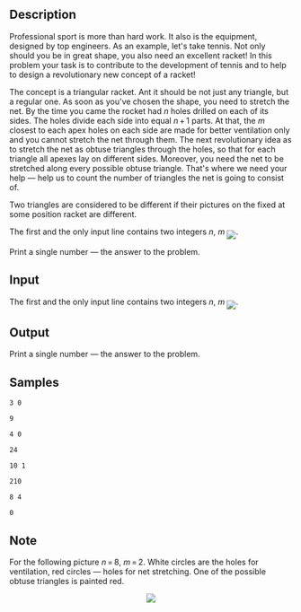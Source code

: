 ## Description

<div><p>Professional sport is more than hard work. It also is the equipment, designed by top engineers. As an example, let's take tennis. Not only should you be in great shape, you also need an excellent racket! In this problem your task is to contribute to the development of tennis and to help to design a revolutionary new concept of a racket!</p><p>The concept is a triangular racket. Ant it should be not just any triangle, but a regular one. As soon as you've chosen the shape, you need to stretch the net. By the time you came the rocket had <span class="tex-span"><i>n</i></span> holes drilled on each of its sides. The holes divide each side into equal <span class="tex-span"><i>n</i> + 1</span> parts. At that, the <span class="tex-span"><i>m</i></span> closest to each apex holes on each side are made for better ventilation only and you cannot stretch the net through them. The next revolutionary idea as to stretch the net as obtuse triangles through the holes, so that for each triangle all apexes lay on different sides. Moreover, you need the net to be stretched along every possible obtuse triangle. That's where we need your help — help us to count the number of triangles the net is going to consist of.</p><p>Two triangles are considered to be different if their pictures on the fixed at some position racket are different.</p></div><div class="input-specification"><p>The first and the only input line contains two integers <span class="tex-span"><i>n</i></span>, <span class="tex-span"><i>m</i></span> <img align="middle" class="tex-formula" src="./26459/file/U7Jq1Oht.png" style="max-width: 100.0%;max-height: 100.0%;">.</p></div><div class="output-specification"><p>Print a single number — the answer to the problem.</p></div>


## Input

<p>The first and the only input line contains two integers <span class="tex-span"><i>n</i></span>, <span class="tex-span"><i>m</i></span> <img align="middle" class="tex-formula" src="./26459/file/U7Jq1Oht.png" style="max-width: 100.0%;max-height: 100.0%;">.</p>


## Output

<p>Print a single number — the answer to the problem.</p>


## Samples

```input1
3 0

```

```output1
9

```






```input2
4 0

```

```output2
24

```






```input3
10 1

```

```output3
210

```






```input4
8 4

```

```output4
0

```




## Note

<p>For the following picture <span class="tex-span"><i>n</i> = 8</span>, <span class="tex-span"><i>m</i> = 2</span>. White circles are the holes for ventilation, red circles — holes for net stretching. One of the possible obtuse triangles is painted red. </p><center> <img class="tex-graphics" src="./26459/file/1vmyRxxB.png" style="max-width: 100.0%;max-height: 100.0%;"> </center>

